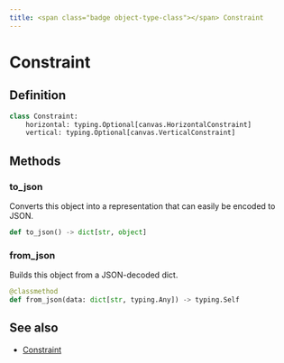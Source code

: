 ```yaml
---
title: <span class="badge object-type-class"></span> Constraint
---
```

# <span class="badge object-type-class"></span> Constraint

## Definition

```python
class Constraint:
    horizontal: typing.Optional[canvas.HorizontalConstraint]
    vertical: typing.Optional[canvas.VerticalConstraint]
```
## Methods

### <span class="badge object-method"></span> to_json

Converts this object into a representation that can easily be encoded to JSON.

```python
def to_json() -> dict[str, object]
```

### <span class="badge object-method"></span> from_json

Builds this object from a JSON-decoded dict.

```python
@classmethod
def from_json(data: dict[str, typing.Any]) -> typing.Self
```

## See also

 * <span class="badge builder"></span> [Constraint](./builder-Constraint.md)
